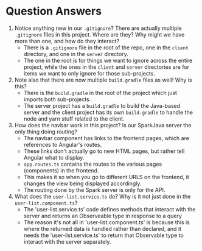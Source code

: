 # Question Answers

1. Notice anything new in our ``.gitignore``? There are actually
multiple ``.gitignore`` files in this project. Where are they?
Why might we have more than one, and how do they interact?
    - There is a `.gitignore` file in the root of the repo, one in the `client` directory, and one in the `server` directory.
    - The one in the root is for things we want to ignore across the entire project, while the ones in the `client` and `server` directories are for items we want to only ignore for those sub-projects.
2. Note also that there are now multiple ``build.gradle`` files
as well! Why is this?
    - There is the `build.gradle` in the root of the project which just imports both sub-projects.
    - The server project has a `build.gradle` to build the Java-based server and the client project has its own `build.gradle` to handle the node and yarn stuff related to the client.
3. How does the navbar work in this project? Is our SparkJava server
the only thing doing routing?
    - The navbar component has links to the frontend pages, which are references to Angular's routes.
    - These links don't actually go to new HTML pages, but rather tell Angular what to display.
    - `app.routes.ts` contains the routes to the various pages (components) in the frontend.
    - This makes it so when you go to different URLS on the frontend, it changes the view being displayed accordingly.
    - The routing done by the Spark server is only for the API.
4. What does the `user-list.service.ts` do? Why is it not just done in
the `user-list.component.ts`?
    - The 'user-list.service.ts' code defines methods that interact with the server and returns an Observeable type in response to a query
    - The reason it's not all in 'user-list.component.ts' is because this is where the returned data is handled rather than declared, and it needs the 'user-list.service.ts' to return that Observable type to interact with the server separately.
